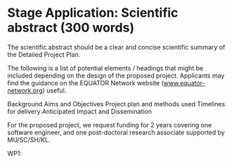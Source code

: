 # Stage Application: Scientific abstract (300 words)

The scientific abstract should be a clear and concise scientific summary of the Detailed Project Plan.

The following is a list of potential elements / headings that might be included depending on the design of the proposed project. Applicants may find the guidance on the EQUATOR Network website (www.equator-network.org) useful.

Background
Aims and Objectives
Project plan and methods used
Timelines for delivery
Anticipated Impact and Dissemination

For the proposed project, we request funding for 2 years covering one software engineer, and one post-doctoral research associate supported by MU/SC/SH/KL.

WP1: 

